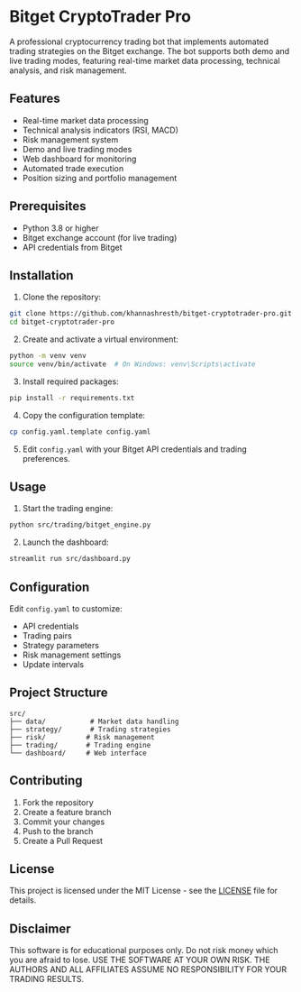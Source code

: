 # Bitget CryptoTrader Pro

A professional cryptocurrency trading bot that implements automated trading strategies on the Bitget exchange. The bot supports both demo and live trading modes, featuring real-time market data processing, technical analysis, and risk management.

## Features

- Real-time market data processing
- Technical analysis indicators (RSI, MACD)
- Risk management system
- Demo and live trading modes
- Web dashboard for monitoring
- Automated trade execution
- Position sizing and portfolio management

## Prerequisites

- Python 3.8 or higher
- Bitget exchange account (for live trading)
- API credentials from Bitget

## Installation

1. Clone the repository:
```bash
git clone https://github.com/khannashresth/bitget-cryptotrader-pro.git
cd bitget-cryptotrader-pro
```

2. Create and activate a virtual environment:
```bash
python -m venv venv
source venv/bin/activate  # On Windows: venv\Scripts\activate
```

3. Install required packages:
```bash
pip install -r requirements.txt
```

4. Copy the configuration template:
```bash
cp config.yaml.template config.yaml
```

5. Edit `config.yaml` with your Bitget API credentials and trading preferences.

## Usage

1. Start the trading engine:
```bash
python src/trading/bitget_engine.py
```

2. Launch the dashboard:
```bash
streamlit run src/dashboard.py
```

## Configuration

Edit `config.yaml` to customize:
- API credentials
- Trading pairs
- Strategy parameters
- Risk management settings
- Update intervals

## Project Structure

```
src/
├── data/           # Market data handling
├── strategy/       # Trading strategies
├── risk/          # Risk management
├── trading/       # Trading engine
└── dashboard/     # Web interface
```

## Contributing

1. Fork the repository
2. Create a feature branch
3. Commit your changes
4. Push to the branch
5. Create a Pull Request

## License

This project is licensed under the MIT License - see the [LICENSE](LICENSE) file for details.

## Disclaimer

This software is for educational purposes only. Do not risk money which you are afraid to lose. USE THE SOFTWARE AT YOUR OWN RISK. THE AUTHORS AND ALL AFFILIATES ASSUME NO RESPONSIBILITY FOR YOUR TRADING RESULTS. 
